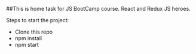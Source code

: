 ##This is home task for JS BootCamp course. React and Redux JS heroes. 

Steps to start the project:
* Clone this repo
* npm install
* npm start
